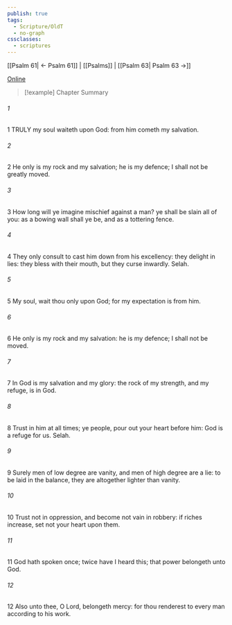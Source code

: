 ```yaml
---
publish: true
tags:
  - Scripture/OldT
  - no-graph
cssclasses:
  - scriptures
---
```

[[Psalm 61| ← Psalm 61]] | [[Psalms]] | [[Psalm 63| Psalm 63 →]]

[Online](https://churchofjesuschrist.org/study/scriptures/ot/ps/62?lang=eng)

>[!example] Chapter Summary
>
###### 1
1 TRULY my soul waiteth upon God: from him cometh my salvation.
###### 2
2 He only is my rock and my salvation; he is my defence; I shall not be greatly moved.
###### 3
3 How long will ye imagine mischief against a man?  ye shall be slain all of you: as a bowing wall shall ye be, and as a tottering fence.
###### 4
4 They only consult to cast him down from his excellency: they delight in lies: they bless with their mouth, but they curse inwardly.  Selah.
###### 5
5 My soul, wait thou only upon God; for my expectation is from him.
###### 6
6 He only is my rock and my salvation: he is my defence; I shall not be moved.
###### 7
7 In God is my salvation and my glory: the rock of my strength, and my refuge, is in God.
###### 8
8 Trust in him at all times; ye people, pour out your heart before him: God is a refuge for us.  Selah.
###### 9
9 Surely men of low degree are vanity, and men of high degree are a lie: to be laid in the balance, they are altogether lighter than vanity.
###### 10
10 Trust not in oppression, and become not vain in robbery: if riches increase, set not your heart upon them.
###### 11
11 God hath spoken once; twice have I heard this; that power belongeth unto God.
###### 12
12 Also unto thee, O Lord, belongeth mercy: for thou renderest to every man according to his work.



